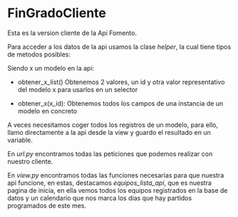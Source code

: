 # FinGradoCliente

Esta es la version cliente de la Api Fomento.

Para acceder a los datos de la api usamos la clase *helper*, la cual tiene tipos de metodos posibles:

Siendo x un modelo en la api:
- obtener_x_list() 
    Obtenemos 2 valores, un id y otra valor representativo del modelo x para usarlos en un selector

- obtener_x(x_id):
    Obtenemos todos los campos de una instancia de un modelo en concreto

A veces necesitamos coger todos los registros de un modelo, para ello, llamo directamente a la api desde la view y guardo el resultado en un variable.


En *url.py* encontramos todas las peticiones que podemos realizar con nuestro cliente.

En *view.py* encontramos todas las funciones necesarias para que nuestra api funcione, en estas, destacamos *equipos_lista_api*, que es nuestra pagina de inicia, en ella vemos todos los equipos registrados en la base de datos y un calendario que nos marca los dias que hay partidos programados de este mes.
